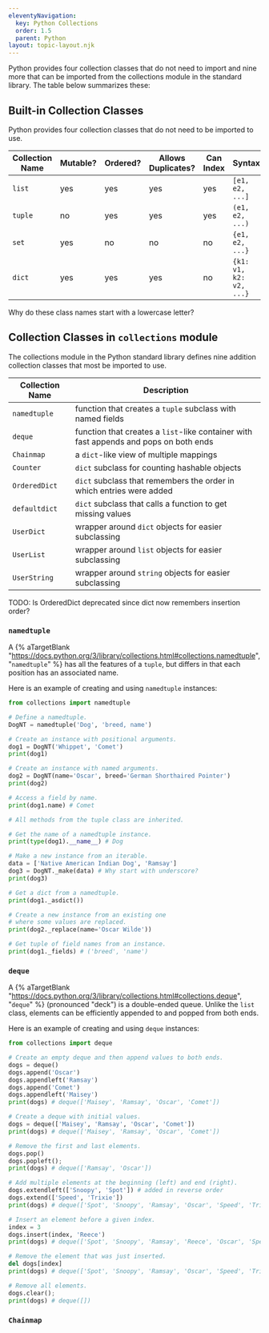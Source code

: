 ```yaml
---
eleventyNavigation:
  key: Python Collections
  order: 1.5
  parent: Python
layout: topic-layout.njk
---
```


<!-- markdownlint-disable MD013 -->

Python provides
four collection classes that do not need to import and
nine more that can be imported from
the collections module in the standard library.
The table below summarizes these:

## Built-in Collection Classes

Python provides four collection classes that do not need to be imported to use.

| Collection Name | Mutable? | Ordered? | Allows Duplicates? | Can Index | Syntax                  |
| --------------- | -------- | -------- | ------------------ | --------- | ----------------------- |
| `list`          | yes      | yes      | yes                | yes       | `[e1, e2, ...]`         |
| `tuple`         | no       | yes      | yes                | yes       | `(e1, e2, ...)`         |
| `set`           | yes      | no       | no                 | no        | `{e1, e2, ...}`         |
| `dict`          | yes      | yes      | yes                | no        | `{k1: v1, k2: v2, ...}` |

Why do these class names start with a lowercase letter?

## Collection Classes in `collections` module

The collections module in the Python standard library
defines nine addition collection classes that most be imported to use.

| Collection Name | Description                                                                           |
| --------------- | ------------------------------------------------------------------------------------- |
| `namedtuple`    | function that creates a `tuple` subclass with named fields                            |
| `deque`         | function that creates a `list`-like container with fast appends and pops on both ends |
| `Chainmap`      | a `dict`-like view of multiple mappings                                               |
| `Counter`       | `dict` subclass for counting hashable objects                                         |
| `OrderedDict`   | `dict` subclass that remembers the order in which entries were added                  |
| `defaultdict`   | `dict` subclass that calls a function to get missing values                           |
| `UserDict`      | wrapper around `dict` objects for easier subclassing                                  |
| `UserList`      | wrapper around `list` objects for easier subclassing                                  |
| `UserString`    | wrapper around `string` objects for easier subclassing                                |

TODO: Is OrderedDict deprecated since dict now remembers insertion order?

### `namedtuple`

A {% aTargetBlank
"https://docs.python.org/3/library/collections.html#collections.namedtuple",
"`namedtuple`" %} has all the features of a `tuple`,
but differs in that each position has an associated name.

Here is an example of creating and using `namedtuple` instances:

```python
from collections import namedtuple

# Define a namedtuple.
DogNT = namedtuple('Dog', 'breed, name')

# Create an instance with positional arguments.
dog1 = DogNT('Whippet', 'Comet')
print(dog1)

# Create an instance with named arguments.
dog2 = DogNT(name='Oscar', breed='German Shorthaired Pointer')
print(dog2)

# Access a field by name.
print(dog1.name) # Comet

# All methods from the tuple class are inherited.

# Get the name of a namedtuple instance.
print(type(dog1).__name__) # Dog

# Make a new instance from an iterable.
data = ['Native American Indian Dog', 'Ramsay']
dog3 = DogNT._make(data) # Why start with underscore?
print(dog3)

# Get a dict from a namedtuple.
print(dog1._asdict())

# Create a new instance from an existing one
# where some values are replaced.
print(dog2._replace(name='Oscar Wilde'))

# Get tuple of field names from an instance.
print(dog1._fields) # ('breed', 'name')
```

### `deque`

A {% aTargetBlank
"https://docs.python.org/3/library/collections.html#collections.deque",
"`deque`" %} (pronounced "deck") is a double-ended queue.
Unlike the `list` class, elements can be efficiently
appended to and popped from both ends.

Here is an example of creating and using `deque` instances:

```python
from collections import deque

# Create an empty deque and then append values to both ends.
dogs = deque()
dogs.append('Oscar')
dogs.appendleft('Ramsay')
dogs.append('Comet')
dogs.appendleft('Maisey')
print(dogs) # deque(['Maisey', 'Ramsay', 'Oscar', 'Comet'])

# Create a deque with initial values.
dogs = deque(['Maisey', 'Ramsay', 'Oscar', 'Comet'])
print(dogs) # deque(['Maisey', 'Ramsay', 'Oscar', 'Comet'])

# Remove the first and last elements.
dogs.pop()
dogs.popleft();
print(dogs) # deque(['Ramsay', 'Oscar'])

# Add multiple elements at the beginning (left) and end (right).
dogs.extendleft(['Snoopy', 'Spot']) # added in reverse order
dogs.extend(['Speed', 'Trixie'])
print(dogs) # deque(['Spot', 'Snoopy', 'Ramsay', 'Oscar', 'Speed', 'Trixie'])

# Insert an element before a given index.
index = 3
dogs.insert(index, 'Reece')
print(dogs) # deque(['Spot', 'Snoopy', 'Ramsay', 'Reece', 'Oscar', 'Speed', 'Trixie'])

# Remove the element that was just inserted.
del dogs[index]
print(dogs) # deque(['Spot', 'Snoopy', 'Ramsay', 'Oscar', 'Speed', 'Trixie'])

# Remove all elements.
dogs.clear();
print(dogs) # deque([])
```

### `Chainmap`
